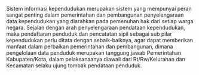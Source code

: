Sistem  informasi kependudukan merupakan sistem yang mempunyai peran sangat penting dalam pemerintahan dan pembangunan penyelengaraan data kependudukan  yang  diarahkan pada  pemenuhan hak dari setiap warga negara. Sejalan dengan arah penyelengaraan pendataan kependudukan, maka pendaftaran penduduk dan pencatatan sipil sebagai sub pilar kependudukan perlu ditata dengan sebaik-baiknya, agar dapat memberikan manfaat dalam perbaikan pemerintahan dan pembangunan, dimana pengelolaan data penduduk merupakan tanggung jawab  Pemerintahan Kabupaten/Kota, dalam pelaksanaanya diawali dari Rt/Rw/Kelurahan  dan Kecamatan  selaku ujung tombak pendataan penduduk. 